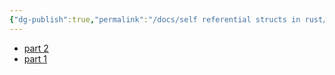 ```yaml
---
{"dg-publish":true,"permalink":"/docs/self referential structs in rust/","title":"self referential structs in rust"}
---
```


- [part 2](https://dev.to/arunanshub/self-referential-structs-in-rust-part-2-1lc2)
- [part 1](https://dev.to/arunanshub/self-referential-structs-in-rust-33cm)
